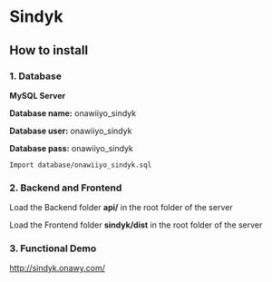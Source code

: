 # Sindyk

## How to install

### 1. Database

**MySQL Server**

**Database name:** onawiiyo_sindyk

**Database user:** onawiiyo_sindyk

**Database pass:** onawiiyo_sindyk

`Import database/onawiiyo_sindyk.sql`


### 2. Backend and Frontend

Load the Backend folder **api/** in the root folder of the server

Load the Frontend folder **sindyk/dist** in the root folder of the server


### 3. Functional Demo

http://sindyk.onawy.com/